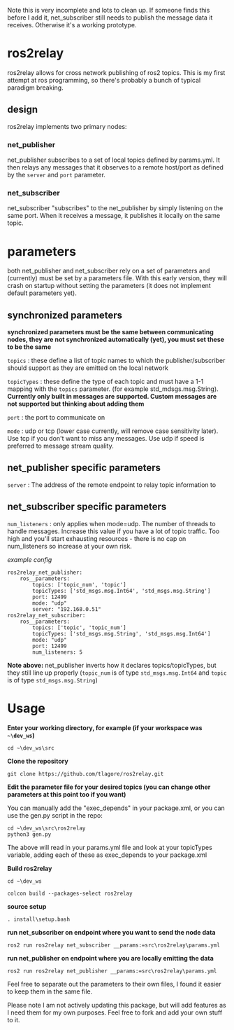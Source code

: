 Note this is very incomplete and lots to clean up. If someone finds this before I add it, net_subscriber still needs to publish the message data it receives. Otherwise it's a working prototype. 

# ros2relay
ros2relay allows for cross network publishing of ros2 topics. This is my first attempt at ros programming, so there's probably a bunch of typical paradigm breaking.

## design
ros2relay implements two primary nodes:

### net_publisher
net_publisher subscribes to a set of local topics defined by params.yml. It then relays any messages that it observes to a remote host/port as defined by the `server` and `port` parameter.

### net_subscriber
net_subscriber "subscribes" to the net_publisher by simply listening on the same port. When it receives a message, it publishes it locally on the same topic.

# parameters
both net_publisher and net_subscriber rely on a set of parameters and (currently) must be set by a parameters file. With this early version, they will crash on startup without setting the parameters (it does not implement default parameters yet).

## synchronized parameters
**synchronized parameters must be the same between communicating nodes, they are not synchronized automatically (yet), you must set these to be the same**

`topics` : these define a list of topic names to which the publisher/subscriber should support as they are emitted on the local network

`topicTypes` : these define the type of each topic and must have a 1-1 mapping with the `topics` parameter. (for example std_mdsgs.msg.String). **Currently only built in messages are supported. Custom messages are not supported but thinking about adding them** 

`port` : the port to communicate on

`mode` : udp or tcp (lower case currently, will remove case sensitivity later). Use tcp if you don't want to miss any messages. Use udp if speed is preferred to message stream quality.

## net_publisher specific parameters
`server` : The address of the remote endpoint to relay topic information to

## net_subscriber specific parameters
`num_listeners` : only applies when mode=udp. The number of threads to handle messages. Increase this value if you have a lot of topic traffic. Too high and you'll start exhausting resources - there is no cap on num_listeners so increase at your own risk.

*example config*
```
ros2relay_net_publisher:
    ros__parameters:
        topics: ['topic_num', 'topic']
        topicTypes: ['std_msgs.msg.Int64', 'std_msgs.msg.String']
        port: 12499
        mode: "udp"
        server: "192.168.0.51"
ros2relay_net_subscriber:
    ros__parameters:
        topics: ['topic', 'topic_num']
        topicTypes: ['std_msgs.msg.String', 'std_msgs.msg.Int64']
        mode: "udp"
        port: 12499
        num_listeners: 5
```

**Note above:** net_publisher inverts how it declares topics/topicTypes, but they still line up properly (`topic_num` is of type `std_msgs.msg.Int64` and `topic` is of type `std_msgs.msg.String`)

# Usage
**Enter your working directory, for example (if your workspace was `~\dev_ws`)**

`cd ~\dev_ws\src`

**Clone the repository**

`git clone https://github.com/tlagore/ros2relay.git`

**Edit the parameter file for your desired topics (you can change other parameters at this point too if you want)**

You can manually add the "exec_depends" in your package.xml, or you can use the gen.py script in the repo:

```
cd ~\dev_ws\src\ros2relay
python3 gen.py
```

The above will read in your params.yml file and look at your topicTypes variable, adding each of these as exec_depends to your package.xml

**Build ros2relay**

`cd ~\dev_ws`

`colcon build --packages-select ros2relay`


**source setup**

`. install\setup.bash`

**run net_subscriber on endpoint where you want to send the node data**

`ros2 run ros2relay net_subscriber __params:=src\ros2relay\params.yml`

**run net_publisher on endpoint where you are locally emitting the data**

`ros2 run ros2relay net_publisher __params:=src\ros2relay\params.yml`

Feel free to separate out the parameters to their own files, I found it easier to keep them in the same file.

Please note I am not actively updating this package, but will add features as I need them for my own purposes. Feel free to fork and add your own stuff to it.
